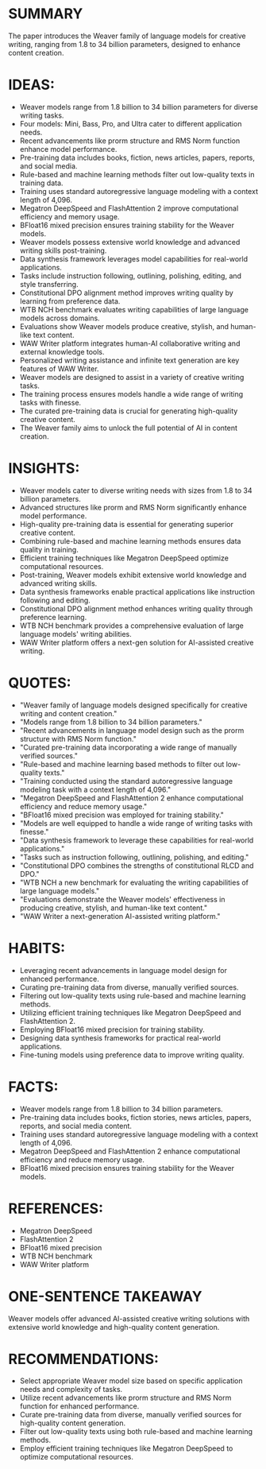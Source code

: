 # SUMMARY
The paper introduces the Weaver family of language models for creative writing, ranging from 1.8 to 34 billion parameters, designed to enhance content creation.

# IDEAS:
- Weaver models range from 1.8 billion to 34 billion parameters for diverse writing tasks.
- Four models: Mini, Bass, Pro, and Ultra cater to different application needs.
- Recent advancements like prorm structure and RMS Norm function enhance model performance.
- Pre-training data includes books, fiction, news articles, papers, reports, and social media.
- Rule-based and machine learning methods filter out low-quality texts in training data.
- Training uses standard autoregressive language modeling with a context length of 4,096.
- Megatron DeepSpeed and FlashAttention 2 improve computational efficiency and memory usage.
- BFloat16 mixed precision ensures training stability for the Weaver models.
- Weaver models possess extensive world knowledge and advanced writing skills post-training.
- Data synthesis framework leverages model capabilities for real-world applications.
- Tasks include instruction following, outlining, polishing, editing, and style transferring.
- Constitutional DPO alignment method improves writing quality by learning from preference data.
- WTB NCH benchmark evaluates writing capabilities of large language models across domains.
- Evaluations show Weaver models produce creative, stylish, and human-like text content.
- WAW Writer platform integrates human-AI collaborative writing and external knowledge tools.
- Personalized writing assistance and infinite text generation are key features of WAW Writer.
- Weaver models are designed to assist in a variety of creative writing tasks.
- The training process ensures models handle a wide range of writing tasks with finesse.
- The curated pre-training data is crucial for generating high-quality creative content.
- The Weaver family aims to unlock the full potential of AI in content creation.

# INSIGHTS:
- Weaver models cater to diverse writing needs with sizes from 1.8 to 34 billion parameters.
- Advanced structures like prorm and RMS Norm significantly enhance model performance.
- High-quality pre-training data is essential for generating superior creative content.
- Combining rule-based and machine learning methods ensures data quality in training.
- Efficient training techniques like Megatron DeepSpeed optimize computational resources.
- Post-training, Weaver models exhibit extensive world knowledge and advanced writing skills.
- Data synthesis frameworks enable practical applications like instruction following and editing.
- Constitutional DPO alignment method enhances writing quality through preference learning.
- WTB NCH benchmark provides a comprehensive evaluation of large language models' writing abilities.
- WAW Writer platform offers a next-gen solution for AI-assisted creative writing.

# QUOTES:
- "Weaver family of language models designed specifically for creative writing and content creation."
- "Models range from 1.8 billion to 34 billion parameters."
- "Recent advancements in language model design such as the prorm structure with RMS Norm function."
- "Curated pre-training data incorporating a wide range of manually verified sources."
- "Rule-based and machine learning based methods to filter out low-quality texts."
- "Training conducted using the standard autoregressive language modeling task with a context length of 4,096."
- "Megatron DeepSpeed and FlashAttention 2 enhance computational efficiency and reduce memory usage."
- "BFloat16 mixed precision was employed for training stability."
- "Models are well equipped to handle a wide range of writing tasks with finesse."
- "Data synthesis framework to leverage these capabilities for real-world applications."
- "Tasks such as instruction following, outlining, polishing, and editing."
- "Constitutional DPO combines the strengths of constitutional RLCD and DPO."
- "WTB NCH a new benchmark for evaluating the writing capabilities of large language models."
- "Evaluations demonstrate the Weaver models' effectiveness in producing creative, stylish, and human-like text content."
- "WAW Writer a next-generation AI-assisted writing platform."

# HABITS:
- Leveraging recent advancements in language model design for enhanced performance.
- Curating pre-training data from diverse, manually verified sources.
- Filtering out low-quality texts using rule-based and machine learning methods.
- Utilizing efficient training techniques like Megatron DeepSpeed and FlashAttention 2.
- Employing BFloat16 mixed precision for training stability.
- Designing data synthesis frameworks for practical real-world applications.
- Fine-tuning models using preference data to improve writing quality.

# FACTS:
- Weaver models range from 1.8 billion to 34 billion parameters.
- Pre-training data includes books, fiction stories, news articles, papers, reports, and social media content.
- Training uses standard autoregressive language modeling with a context length of 4,096.
- Megatron DeepSpeed and FlashAttention 2 enhance computational efficiency and reduce memory usage.
- BFloat16 mixed precision ensures training stability for the Weaver models.

# REFERENCES:
- Megatron DeepSpeed
- FlashAttention 2
- BFloat16 mixed precision
- WTB NCH benchmark
- WAW Writer platform

# ONE-SENTENCE TAKEAWAY
Weaver models offer advanced AI-assisted creative writing solutions with extensive world knowledge and high-quality content generation.

# RECOMMENDATIONS:
- Select appropriate Weaver model size based on specific application needs and complexity of tasks.
- Utilize recent advancements like prorm structure and RMS Norm function for enhanced performance.
- Curate pre-training data from diverse, manually verified sources for high-quality content generation.
- Filter out low-quality texts using both rule-based and machine learning methods.
- Employ efficient training techniques like Megatron DeepSpeed to optimize computational resources.
